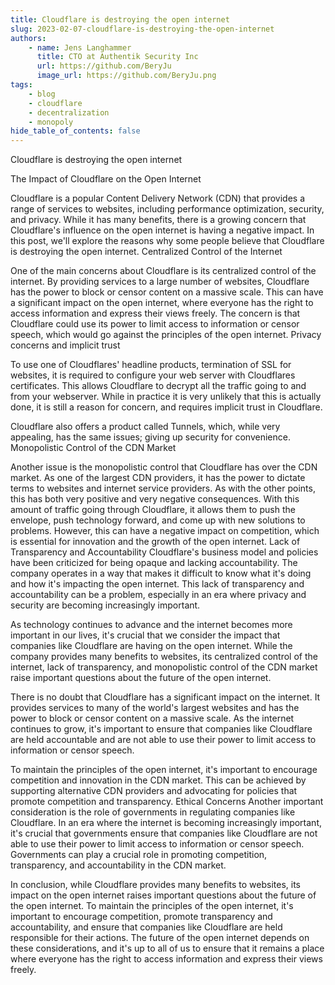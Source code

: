 ```yaml
---
title: Cloudflare is destroying the open internet
slug: 2023-02-07-cloudflare-is-destroying-the-open-internet
authors:
    - name: Jens Langhammer
      title: CTO at Authentik Security Inc
      url: https://github.com/BeryJu
      image_url: https://github.com/BeryJu.png
tags:
    - blog
    - cloudflare
    - decentralization
    - monopoly
hide_table_of_contents: false
---
```


Cloudflare is destroying the open internet

The Impact of Cloudflare on the Open Internet

Cloudflare is a popular Content Delivery Network (CDN) that provides a range of services to websites, including performance optimization, security, and privacy. While it has many benefits, there is a growing concern that Cloudflare's influence on the open internet is having a negative impact. In this post, we'll explore the reasons why some people believe that Cloudflare is destroying the open internet.
Centralized Control of the Internet

<!--truncate-->

One of the main concerns about Cloudflare is its centralized control of the internet. By providing services to a large number of websites, Cloudflare has the power to block or censor content on a massive scale. This can have a significant impact on the open internet, where everyone has the right to access information and express their views freely. The concern is that Cloudflare could use its power to limit access to information or censor speech, which would go against the principles of the open internet.
Privacy concerns and implicit trust

To use one of Cloudflares' headline products, termination of SSL for websites, it is required to configure your web server with Cloudflares certificates. This allows Cloudflare to decrypt all the traffic going to and from your webserver. While in practice it is very unlikely that this is actually done, it is still a reason for concern, and requires implicit trust in Cloudflare.

Cloudflare also offers a product called Tunnels, which, while very appealing, has the same issues; giving up security for convenience.
Monopolistic Control of the CDN Market

Another issue is the monopolistic control that Cloudflare has over the CDN market. As one of the largest CDN providers, it has the power to dictate terms to websites and internet service providers. As with the other points, this has both very positive and very negative consequences. With this amount of traffic going through Cloudflare, it allows them to push the envelope, push technology forward, and come up with new solutions to problems. However, this can have a negative impact on competition, which is essential for innovation and the growth of the open internet.
Lack of Transparency and Accountability
Cloudflare's business model and policies have been criticized for being opaque and lacking accountability. The company operates in a way that makes it difficult to know what it's doing and how it's impacting the open internet. This lack of transparency and accountability can be a problem, especially in an era where privacy and security are becoming increasingly important.

As technology continues to advance and the internet becomes more important in our lives, it's crucial that we consider the impact that companies like Cloudflare are having on the open internet. While the company provides many benefits to websites, its centralized control of the internet, lack of transparency, and monopolistic control of the CDN market raise important questions about the future of the open internet.

There is no doubt that Cloudflare has a significant impact on the internet. It provides services to many of the world's largest websites and has the power to block or censor content on a massive scale. As the internet continues to grow, it's important to ensure that companies like Cloudflare are held accountable and are not able to use their power to limit access to information or censor speech.

To maintain the principles of the open internet, it's important to encourage competition and innovation in the CDN market. This can be achieved by supporting alternative CDN providers and advocating for policies that promote competition and transparency.
Ethical Concerns
Another important consideration is the role of governments in regulating companies like Cloudflare. In an era where the internet is becoming increasingly important, it's crucial that governments ensure that companies like Cloudflare are not able to use their power to limit access to information or censor speech. Governments can play a crucial role in promoting competition, transparency, and accountability in the CDN market.

In conclusion, while Cloudflare provides many benefits to websites, its impact on the open internet raises important questions about the future of the open internet. To maintain the principles of the open internet, it's important to encourage competition, promote transparency and accountability, and ensure that companies like Cloudflare are held responsible for their actions. The future of the open internet depends on these considerations, and it's up to all of us to ensure that it remains a place where everyone has the right to access information and express their views freely.
